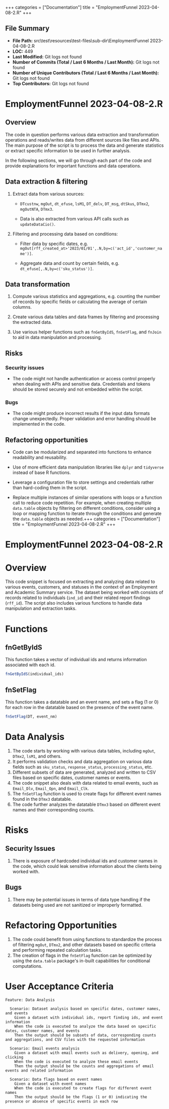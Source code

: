 +++
categories = ["Documentation"]
title = "EmploymentFunnel 2023-04-08-2.R"
+++

## File Summary

- **File Path:** src\test\resources\test-files\sub-dir\EmploymentFunnel 2023-04-08-2.R
- **LOC:** 449
- **Last Modified:** Git logs not found
- **Number of Commits (Total / Last 6 Months / Last Month):** Git logs not found
- **Number of Unique Contributors (Total / Last 6 Months / Last Month):** Git logs not found
- **Top Contributors:** Git logs not found

# EmploymentFunnel 2023-04-08-2.R
## Overview

The code in question performs various data extraction and transformation operations and reads/writes data from different sources like files and APIs. The main purpose of the script is to process the data and generate statistics or extract specific information to be used in further analysis.

In the following sections, we will go through each part of the code and provide explanations for important functions and data operations.

## Data extraction & filtering

1. Extract data from various sources:

   - `DTcustnw`, `mgOut`, `dt_efuse`, `lsM1`, `DT_delv`, `DT_msg`, `dtSkus`, `DTmx2`, `mgOutNTA`, `DTmx3`.
   
   - Data is also extracted from various API calls such as `updateDataCio()`.

2. Filtering and processing data based on conditions:

   - Filter data by specific dates, e.g. `mgOut[rff_created_at>'2023/01/01',.N,by=c('act_id','customer_name')]`.

   - Aggregate data and count by certain fields, e.g. `dt_efuse[,.N,by=c('sku_status')]`.

## Data transformation

1. Compute various statistics and aggregations, e.g. counting the number of records by specific fields or calculating the average of certain columns.

2. Create various data tables and data frames by filtering and processing the extracted data.

3. Use various helper functions such as `fnGetByIdS`, `fnSetFlag`, and `fnJoin` to aid in data manipulation and processing.

## Risks

### Security issues

- The code might not handle authentication or access control properly when dealing with APIs and sensitive data. Credentials and tokens should be stored securely and not embedded within the script.

### Bugs

- The code might produce incorrect results if the input data formats change unexpectedly. Proper validation and error handling should be implemented in the code.

## Refactoring opportunities

- Code can be modularized and separated into functions to enhance readability and reusability.

- Use of more efficient data manipulation libraries like `dplyr` and `tidyverse` instead of base R functions.

- Leverage a configuration file to store settings and credentials rather than hard-coding them in the script.

- Replace multiple instances of similar operations with loops or a function call to reduce code repetition. For example, when creating multiple `data.table` objects by filtering on different conditions, consider using a loop or mapping function to iterate through the conditions and generate the `data.table` objects as needed.+++
categories = ["Documentation"]
title = "EmploymentFunnel 2023-04-08-2.R"
+++


# EmploymentFunnel 2023-04-08-2.R
# Overview

This code snippet is focused on extracting and analyzing data related to various events, customers, and statuses in the context of an Employment and Academic Summary service. The dataset being worked with consists of records related to individuals (`ind_id`) and their related report findings (`rff_id`). The script also includes various functions to handle data manipulation and extraction tasks.

# Functions

## fnGetByIdS

This function takes a vector of individual ids and returns information associated with each id.

```R
fnGetByIdS(individual_ids)
```

## fnSetFlag

This function takes a datatable and an event name, and sets a flag (1 or 0) for each row in the datatable based on the presence of the event name.

```R
fnSetFlag(DT, event_nm)
```

# Data Analysis

1. The code starts by working with various data tables, including `mgOut`, `DTmx2`, `lsM1`, and others.
2. It performs validation checks and data aggregation on various data fields such as `sku_status`, `response_status`, `processing_status`, etc.
3. Different subsets of data are generated, analyzed and written to CSV files based on specific dates, customer names or events.
4. The code snippet also deals with data related to email events, such as `Email_Dlv`, `Email_Opn`, and `Email_Clk`.
5. The `fnSetFlag` function is used to create flags for different event names found in the `DTmx3` datatable.
6. The code further analyzes the datatable `DTmx3` based on different event names and their corresponding counts.

# Risks

## Security Issues

1. There is exposure of hardcoded individual ids and customer names in the code, which could leak sensitive information about the clients being worked with.

## Bugs

1. There may be potential issues in terms of data type handling if the datasets being used are not sanitized or improperly formatted.

# Refactoring Opportunities

1. The code could benefit from using functions to standardize the process of filtering `mgOut`, `DTmx2`, and other datasets based on specific criteria and performing repeated calculation tasks.
2. The creation of flags in the `fnSetFlag` function can be optimized by using the `data.table` package's in-built capabilities for conditional computations.

# User Acceptance Criteria

```gherkin
Feature: Data Analysis

  Scenario: Dataset analysis based on specific dates, customer names, and events
    Given a dataset with individual ids, report finding ids, and event information
    When the code is executed to analyze the data based on specific dates, customer names, and events
    Then the output should be subsets of data, corresponding counts and aggregations, and CSV files with the requested information
  
  Scenario: Email events analysis
    Given a dataset with email events such as delivery, opening, and clicking
    When the code is executed to analyze these email events
    Then the output should be the counts and aggregations of email events and related information

  Scenario: Data flags based on event names
    Given a dataset with event names
    When the code is executed to create flags for different event names
    Then the output should be the flags (1 or 0) indicating the presence or absence of specific events in each row
```
